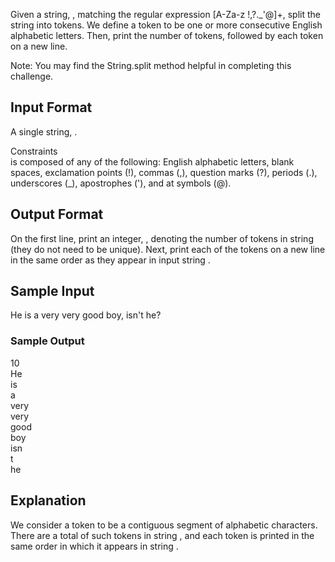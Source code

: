 Given a string, , matching the regular expression [A-Za-z !,?._'@]+, split the string into tokens. We define a token to be one or more consecutive English alphabetic letters. Then, print the number of tokens, followed by each token on a new line.

Note: You may find the String.split method helpful in completing this challenge.

## Input Format

A single string, .

Constraints<br />
 is composed of any of the following: English alphabetic letters, blank spaces, exclamation points (!), commas (,), question marks (?), periods (.), underscores (_), apostrophes ('), and at symbols (@).
## Output Format
On the first line, print an integer, , denoting the number of tokens in string  (they do not need to be unique). Next, print each of the  tokens on a new line in the same order as they appear in input string .
## Sample Input
He is a very very good boy, isn't he?
### Sample Output

10<br />
He<br />
is<br />
a<br />
very<br />
very<br />
good<br />
boy<br />
isn<br />
t<br />
he<br />

## Explanation
We consider a token to be a contiguous segment of alphabetic characters. There are a total of  such tokens in string , and each token is printed in the same order in which it appears in string .